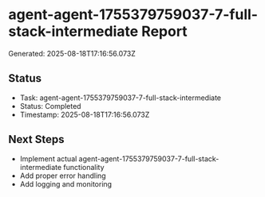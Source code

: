 # agent-agent-1755379759037-7-full-stack-intermediate Report

Generated: 2025-08-18T17:16:56.073Z

## Status
- Task: agent-agent-1755379759037-7-full-stack-intermediate
- Status: Completed
- Timestamp: 2025-08-18T17:16:56.073Z

## Next Steps
- Implement actual agent-agent-1755379759037-7-full-stack-intermediate functionality
- Add proper error handling
- Add logging and monitoring

